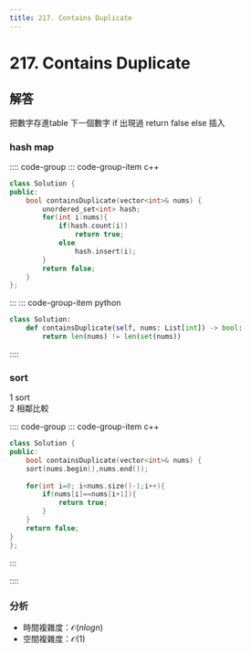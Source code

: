 ```yaml
---
title: 217. Contains Duplicate
---
```


# 217. Contains Duplicate

## 解答
把數字存進table 
下一個數字
if 出現過 return false
else 插入
         
### hash map

:::: code-group
::: code-group-item c++

``` cpp
class Solution {
public:
    bool containsDuplicate(vector<int>& nums) {
        unordered_set<int> hash;
        for(int i:nums){
            if(hash.count(i))
                return true;
            else
                hash.insert(i);
        }
        return false;
    }
};
```

:::
::: code-group-item python

``` python
class Solution:
    def containsDuplicate(self, nums: List[int]) -> bool:
        return len(nums) != len(set(nums))

```
::::
### sort
1 sort  
2 相鄰比較  

:::: code-group
::: code-group-item c++

``` cpp
class Solution {
public:
    bool containsDuplicate(vector<int>& nums) {
    sort(nums.begin(),nums.end());
    
    for(int i=0; i<nums.size()-1;i++){
        if(nums[i]==nums[i+1]){
            return true;
        }
    }
    return false;
}
};
```

:::

::::

### 分析

- 時間複雜度：$\mathcal{O}(nlogn)$
- 空間複雜度：$\mathcal{O}(1)$